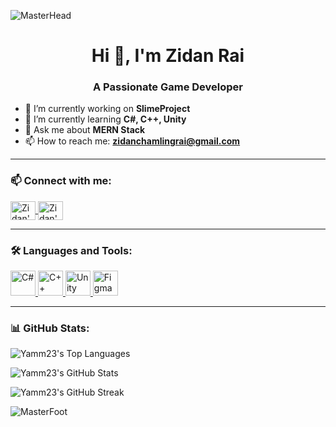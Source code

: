 ![MasterHead](https://media1.giphy.com/media/NKEt9elQ5cR68/giphy.gif)

<h1 align="center">Hi 👋, I'm Zidan Rai</h1>
<h3 align="center">A Passionate Game Developer</h3>


- 🔭 I’m currently working on **SlimeProject**
- 🌱 I’m currently learning **C#, C++, Unity**
- 💬 Ask me about **MERN Stack**
- 📫 How to reach me: **zidanchamlingrai@gmail.com**

---

### 📫 Connect with me:

<p align="left">
  <a href="https://www.linkedin.com/in/zidanrai/" target="blank">
    <img align="center" src="https://raw.githubusercontent.com/rahuldkjain/github-profile-readme-generator/master/src/images/icons/Social/linked-in-alt.svg" alt="Zidan's LinkedIn" height="30" width="40" />
  </a>
  <a href="https://www.instagram.com/zidanchamlingrai/?hl=en" target="blank">
    <img align="center" src="https://raw.githubusercontent.com/rahuldkjain/github-profile-readme-generator/master/src/images/icons/Social/instagram.svg" alt="Zidan's Instagram" height="30" width="40" />
  </a>
</p>

---

### 🛠️ Languages and Tools:

<p align="left">
  <!-- Languages -->
  <a href="https://www.w3.org/html/" target="_blank" rel="noreferrer">
    <img src="https://th.bing.com/th/id/OIP.BL6oak2CToFdSXpG2MYowwHaHa?rs=1&pid=ImgDetMain" alt="C#" width="40" height="40"/>
  </a>
  <a href="https://www.w3schools.com/css/" target="_blank" rel="noreferrer">
    <img src="https://w7.pngwing.com/pngs/46/626/png-transparent-c-logo-the-c-programming-language-computer-icons-computer-programming-source-code-programming-miscellaneous-template-blue.png" alt="C++" width="40" height="40"/>
  </a>
  <a href="https://developer.mozilla.org/en-US/docs/Web/JavaScript" target="_blank" rel="noreferrer">
    <img src="https://logos-world.net/wp-content/uploads/2021/11/Unity-Emblem.png" alt="Unity" width="40" height="40"/>
  </a>
  <a href="https://dart.dev" target="_blank" rel="noreferrer"> 
    <img src="https://brandslogos.com/wp-content/uploads/images/large/figma-logo.png" alt="Figma" width="40" height="40"/> 
  </a>
  </a>
</p>

---

### 📊 GitHub Stats:

<p>
  <img src="https://github-readme-stats.vercel.app/api/top-langs?username=Yamm23&show_icons=true&locale=en&layout=compact&theme=tokyonight" 
       alt="Yamm23's Top Languages" 
       style="display: block; margin: auto;" />
</p>

<p>
  <img src="https://github-readme-stats.vercel.app/api?username=Yamm23&show_icons=true&locale=en&theme=tokyonight" 
       alt="Yamm23's GitHub Stats" 
       style="display: block; margin: auto;" />
</p>

<p>
  <img src="https://github-readme-streak-stats.herokuapp.com/?user=Yamm23&theme=tokyonight" 
       alt="Yamm23's GitHub Streak" 
       style="display: block; margin: auto;" />
</p>




![MasterFoot](https://i.imgur.com/fdJFumd.gif)
